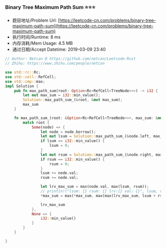 
### Binary Tree Maximum Path Sum :star::star::star:
- 题目地址/Problem Url: [https://leetcode-cn.com/problems/binary-tree-maximum-path-sum](https://leetcode-cn.com/problems/binary-tree-maximum-path-sum)
- 执行时间/Runtime: 8 ms 
- 内存消耗/Mem Usage: 4.5 MB
- 通过日期/Accept Datetime: 2019-03-09 23:40

```rust
// Author: Netcan @ https://github.com/netcan/Leetcode-Rust
// Zhihu: https://www.zhihu.com/people/netcan

use std::rc::Rc;
use std::cell::RefCell;
use std::cmp::max;
impl Solution {
    pub fn max_path_sum(root: Option<Rc<RefCell<TreeNode>>>) -> i32 {
        let mut max_sum = i32::min_value();
        Solution::max_path_sum_(&root, &mut max_sum);
        max_sum
    }

    fn max_path_sum_(root: &Option<Rc<RefCell<TreeNode>>>, max_sum: &mut i32) -> i32 {
        match root {
            Some(node) => {
                let node = node.borrow();
                let mut lsum = Solution::max_path_sum_(&node.left, max_sum);
                if lsum == i32::min_value() {
                    lsum = 0;
                }
                let mut rsum = Solution::max_path_sum_(&node.right, max_sum);
                if rsum == i32::min_value() {
                    rsum = 0;
                }
                lsum += node.val;
                rsum += node.val;

                let lrv_max_sum = max(node.val, max(lsum, rsum));
                // println!("lsum: {} rsum: {} lrv:{} val: {}", lsum, rsum, lrv_max_sum, node.val);
                *max_sum = max(*max_sum, max(max(lrv_max_sum, lsum + rsum - node.val), node.val));

                lrv_max_sum
            },
            None => {
                i32::min_value()
            }
        }
    }

}

```
